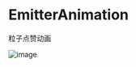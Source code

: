 # EmitterAnimation
粒子点赞动画

![image](https://github.com/FTCcheV/EmitterAnimation/blob/master/EmitterAnimation/EmitterAnimation/emitter.gif)


